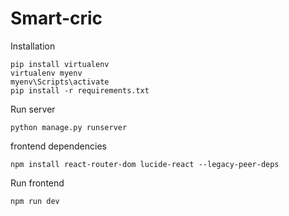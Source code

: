 ﻿# Smart-cric
Installation
```
pip install virtualenv
virtualenv myenv
myenv\Scripts\activate
pip install -r requirements.txt
```
Run server
```
python manage.py runserver
```

frontend dependencies
```
npm install react-router-dom lucide-react --legacy-peer-deps
```

Run frontend
```
npm run dev
```
